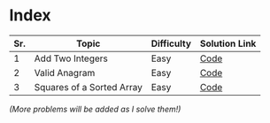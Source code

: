 # Index  
| Sr. | Topic                          | Difficulty          | Solution Link                                            |  
|-----|--------------------------------|---------------------|----------------------------------------------------------|  
| 1   | Add Two Integers               | Easy                | [Code](problems/Add-Two-Integers/solution.cpp)           |  
| 2   | Valid Anagram                  | Easy                | [Code](#)            | 
| 3   | Squares of a Sorted Array      | Easy                | [Code](#)            | 

_(More problems will be added as I solve them!)_  
